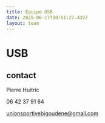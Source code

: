 ```yaml
---
title: Équipe USB
date: 2025-06-17T10:51:27.432Z
layout: team
---
```


# USB



## contact 

Pierre Huitric 

06 42 37 91 64

unionsportivebigoudene@gmail.com


